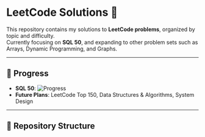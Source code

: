 # LeetCode Solutions 🚀

This repository contains my solutions to **LeetCode problems**, organized by topic and difficulty.  
Currently focusing on **SQL 50**, and expanding to other problem sets such as Arrays, Dynamic Programming, and Graphs.

---

## 📌 Progress

- **SQL 50**: ![Progress](https://progress-bar.dev/47/?scale=50&title=completed&width=200&color=00c853)  
- **Future Plans**: LeetCode Top 150, Data Structures & Algorithms, System Design

---

## 📂 Repository Structure

